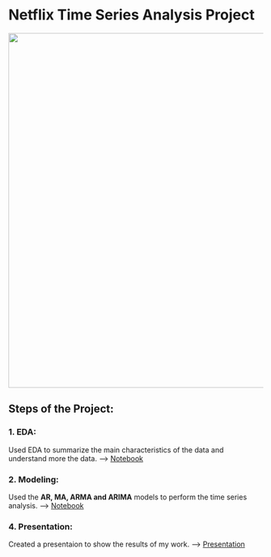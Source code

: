 # Netflix Time Series Analysis Project

<p align="center">
<img align="center" src="https://www.analyticssteps.com/backend/media/thumbnail/6350483/7807104_1578230927_time_analysis_tittle-banner%20(1).jpg" width="700"/>
</p>

<h2>Steps of the Project:</h2>
<h3>1. EDA:</h3>

Used EDA to summarize the main characteristics of the data and understand more the data. --> <a href="https://github.com/miraehab/Netflix-Time-Series-Analysis/blob/main/time-series-analysis.ipynb">Notebook</a>

<h3>2. Modeling:</h3>

Used the <b>AR, MA, ARMA and ARIMA</b> models to perform the time series analysis. --> <a href="https://github.com/miraehab/Netflix-Time-Series-Analysis/blob/main/time-series-analysis.ipynb">Notebook</a>

<h3>4. Presentation:</h3>

Created a presentaion to show the results of my work. --> <a href="https://github.com/miraehab/Netflix-Time-Series-Analysis/blob/main/presentation.pdf">Presentation</a>
